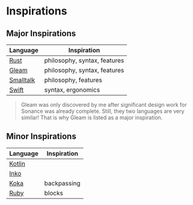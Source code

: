 # Inspirations

## Major Inspirations

| Language                                             | Inspiration                  |
| ---------------------------------------------------- | ---------------------------- |
| [Rust](https://rust-lang.org/)                       | philosophy, syntax, features |
| [Gleam](https://gleam.run/)                          | philosophy, syntax, features |
| [Smalltalk](https://en.wikipedia.org/wiki/Smalltalk) | philosophy, features         |
| [Swift](https://swift.org/)                          | syntax, ergonomics           |

> Gleam was only discovered by me after significant design work for Sonance was already complete. Still, they two languages are very similar! That is why Gleam is listed as a major inspiration.

## Minor Inspirations

| Language                                                | Inspiration |
| ------------------------------------------------------- | ----------- |
| [Kotlin](https://kotlinlang.org/)                       |             |
| [Inko](https://inko-lang.org/)                          |             |
| [Koka](https://koka-lang.github.io/koka/doc/index.html) | backpassing |
| [Ruby](https://www.ruby-lang.org/en/)                   | blocks      |
